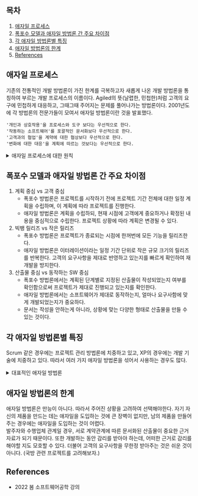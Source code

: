 ## 목차

1. [애자일 프로세스](#애자일-프로세스)
2. [폭포수 모델과 애자일 방법론 간 주요 차이점](#폭포수-모델과-애자일-방법론-간-주요-차이점)
3. [각 애자일 방법론별 특징](#각-애자일-방법론별-특징)
4. [애자일 방법론의 한계](#애자일-방법론의-한계)
5. [References](#references)

## 애자일 프로세스
기존의 전통적인 개발 방법론이 가진 한계를 극복하고자 새롭게 나온 개발 방법론을 통칭하여 부르는 개발 프로세스의 이름이다. Agiled의 뜻(날렵한, 민첩한)처럼 고객의 요구에 민첩하게 대응하고, 그때그때 주어지는 문제를 풀어나가는 방법론이다. 2001년도에 각 방법론의 전문가들이 모여서 애자일 방법론이란 것을 발표했다.

    '개인과 상호작용'을 프로세스와 도구 보다는 우선적으로 한다.
    '작동하는 소프트웨어'를 포괄적인 문서화보다 우선적으로 한다.
    '고객과의 협업'을 계약에 대한 협상보다 우선적으로 한다.
    '변화에 대한 대응'을 계획에 따르는 것보다는 우선적으로 한다.


<details><summary>애자일 프로세스에 대한 원칙</summary>

+ 우리의 우선적인 목표는 가치 있는 SW를 지속적으로 조기에 제공하는 것이다.
+ 우리는 개발 후반부의 요구사항 변화도 환영한다. 애자일 프로세스는 고객의 경쟁력을 위해서 변화를 수용한다.  
+ 짧은 스케줄을 선호하여 동작 가능한 SW를 2주에서 2달 간격으로 제공을 한다.
+ 업무 담당자와 개발자는 매일 같이 프로젝트 기간 동안 일해야 한다.
+ 동기 부여된 사람들로 프로젝트 팀을 구성한다.
그들에게 적절한 환경과 자원을 지원해 주고 일을 잘 할 수 있도록 믿어 준다.
+ 가장 효과적인 의사소통 수단은 직접 만나서 의사소통하는 것이다.
+ 진척사항을 나타내는 중요한 척도는 작동 가능한 SW이다.
+ 애자일은 지속 가능한 개발을 촉진한다. 후원자, 개발자, 사용자는 일정한 속도를 지속적으로 유지해야 한다.
+ 뛰어난 기술과 좋은 설계에 대한 지속적인 관심은 기민성을 강화시킨다.
+ 단순함(꼭 필요하지 않은 것을 최대한 덜 개발하는 기술)은 필수이다.
+ 최고의 아키텍처, 요구사항, 설계는 자율적인 팀에서 나온다.
+ 정기적으로 팀이 어떻게 하면 보다 효과적이 될 수 있는지 조율하고 수정한다.

</details>

## 폭포수 모델과 애자일 방법론 간 주요 차이점
1. 계획 중심 vs 고객 중심
    + 폭포수 방법론은 프로젝트를 시작하기 전에 프로젝트 기간 전체에 대한 일정 계획을 수립하며, 이 계획에 따라 프로젝트를 진행한다.
    + 애자일 방법론은 계획을 수립하되, 현재 시점에 고객에게 중요하거나 확정된 내용을 중심적으로 수립한다. 프로젝트 상황에 따라 계획은 변경될 수 있다.
2. 빅뱅 릴리즈 vs 작은 릴리즈
    + 폭포수 방법론은 프로젝트가 종료되는 시점에 한꺼번에 모든 기능을 릴리즈한다.
    + 애자일 방법론은 이터레이션이라는 일정 기간 단위로 작은 규모 크기의 릴리즈를 반복한다. 고객의 요구사항을 제대로 반영하고 있는지를 빠르게 확인하여 재개발을 방지한다.
3. 산출물 중심 vs 동작하는 SW 중심
    + 폭포수 방법론에서는 계획된 단계별로 지정된 산출물이 작성되었는지 여부를 확인함으로써 프로젝트가 제대로 진행되고 있는지를 확인한다.
    + 애자일 방법론에서는 소프트웨어가 제대로 동작하는지, 얼마나 요구사함에 맞게 개발되었는지가 중요하다.
    + 문서는 작성을 안하는게 아니라, 상황에 맞는 다양한 형태로 산출물을 만들 수 있는 것이다.

## 각 애자일 방법론별 특징
Scrum 같은 경우에는 프로젝트 관리 방법론에 치중하고 있고, XP의 경우에는 개발 기술에 치중하고 있다. 따라서 여러 가지 애자일 방법론을 섞어서 사용하는 경우도 많다.

<details><summary>대표적인 애자일 방법론 </summary>

- 스크럼(Scrum) : 켄 슈와버/제프 서덜랜드
- 적응형 소프트웨어 개발 방법론(Adaptive Software Development, ASD) : 짐 하이스미스
- 기능 주도 개발방법론(Feature Driven Development, FDD) : 피터 코드/제프 드루카
- 동적 시스템 개발 방법론(Dynamic Systems Development Method, DSDM) : 데 인 포크너 외
- 크리스탈 패밀리(Crystal Family) : 앨리스테어 코번
- 익스트림 프로그래밍(eXtreme Programing, XP) : 켄트 벡/에릭 감마
- 린(Lean) 소프트웨어 개발방법론 : 메리 포펜딕/톰 포펜딕
- 애자일 UP(Agile Unified Process, AUP) : 스콧 앰블러

</details>

## 애자일 방법론의 한계
애자일 방법론은 만능이 아니다. 따라서 주어진 상황을 고려하여 선택해야한다. 자기 자신의 제품을 만드는 데는 애자일을 도입하는 것에 큰 장벽이 없지만, 남의 제품을 만들어 주는 경우에는 애자일을 도입하는 것이 어렵다. \
발주자와 수행업체 관계일 경우, 서로 계약관계에 따른 문서화된 산출물이 중요한 근거 자료가 되기 때문이다. 또한 개발하는 동안 감리를 받아야 하는데, 어떠한 근거로 감리를 해야할 지도 모호할 수 있다. 더불어 고객의 요구사항을 무한정 받아주는 것은 쉬운 것이 아니다. (국방 관련 프로젝트를 고려해보자.)

## References
* 2022 봄 소프트웨어공학 강의